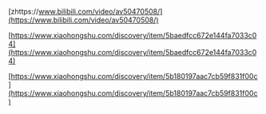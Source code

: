 [zhttps://www.bilibili.com/video/av50470508/](https://www.bilibili.com/video/av50470508/)

[https://www.xiaohongshu.com/discovery/item/5baedfcc672e144fa7033c04](https://www.xiaohongshu.com/discovery/item/5baedfcc672e144fa7033c04)

[https://www.xiaohongshu.com/discovery/item/5b180197aac7cb59f831f00c](https://www.xiaohongshu.com/discovery/item/5b180197aac7cb59f831f00c)